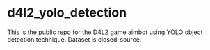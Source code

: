 # d4l2_yolo_detection
This is the public repo for the D4L2 game aimbot using YOLO object detection technique. Dataset is closed-source.
